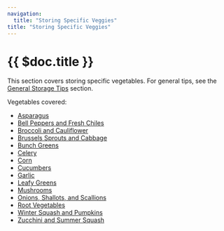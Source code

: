 ```yaml
---
navigation:
  title: "Storing Specific Veggies"
title: "Storing Specific Veggies"
---
```


# {{ $doc.title }}

This section covers storing specific vegetables. For general tips, see the [General Storage Tips](/general_storage_tips) section.

Vegetables covered:
- [Asparagus](/storing_specific_veggies/asparagus)
- [Bell Peppers and Fresh Chiles](/storing_specific_veggies/bell_peppers_and_fresh_chiles)
- [Broccoli and Cauliflower](/storing_specific_veggies/broccoli_and_cauliflower)
- [Brussels Sprouts and Cabbage](/storing_specific_veggies/brussels_sprouts_and_cabbage)
- [Bunch Greens](/storing_specific_veggies/bunch_greens)
- [Celery](/storing_specific_veggies/celery)
- [Corn](/storing_specific_veggies/corn)
- [Cucumbers](/storing_specific_veggies/cucumbers)
- [Garlic](/storing_specific_veggies/garlic)
- [Leafy Greens](/storing_specific_veggies/leafy_greens)
- [Mushrooms](/storing_specific_veggies/mushrooms)
- [Onions, Shallots, and Scallions](/storing_specific_veggies/onions_shallots_and_scallions)
- [Root Vegetables](/storing_specific_veggies/root_vegetables)
- [Winter Squash and Pumpkins](/storing_specific_veggies/winter_squash_and_pumpkins)
- [Zucchini and Summer Squash](/storing_specific_veggies/zucchini_and_summer_squash)
